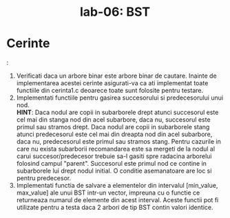 <h1 align="center">
    lab-06: BST
  </h1>

<h1> Cerinte </h1>:
    <ol>
    <li> Verificati daca un arbore binar este arbore binar de cautare. Inainte de implementarea acestei cerinte asigurati-va ca ati implementat toate functiile din cerinta1.c deoarece toate sunt folosite pentru testare. </li>
    <li> Implementati functiile pentru gasirea succesorului si predecesorului unui nod. </li>
    <b>HINT</b>: Daca nodul are copii in subarborele drept atunci succesorul este cel mai din stanga nod din acel subarbore, daca nu, succesorul este primul sau stramos drept. Daca nodul are copii in subarborele stang atunci predecesorul este cel mai din dreapta nod din acel subarbore, daca nu, predecesorul este primul sau stramos stang. Pentru cazurile in care nu exista subarborii recomandarea este sa mergeti de la nodul al carui succesor/predecesor trebuie sa-l gasiti spre radacina arborelui folosind campul "parent". Succesorul este primul nod ce contine in subarborele lui drept nodul initial. O conditie asemanatoare are loc si pentru predecesor.
    <li> Implementati functia de salvare a elementelor din intervalul [min_value, max_value] ale unui BST intr-un vector, impreuna cu o functie ce returneaza numarul de elemente din acest interval. Aceste functii pot fi utilizate pentru a testa daca 2 arbori de tip BST contin valori identice. </li>
    </ol>
